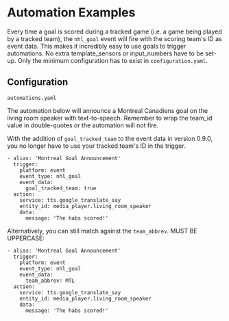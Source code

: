 # Automation Examples
Every time a goal is scored during a tracked game (i.e. a game being played by a tracked team), the `nhl_goal` event will fire with the scoring team's ID as event data. This makes it incredibly easy to use goals to trigger automations. No extra template_sensors or input_numbers have to be set-up. Only the minimum configuration has to exist in `configuration.yaml`.

## Configuration

`automations.yaml`

The automation below will announce a Montreal Canadiens goal on the living room speaker with text-to-speech. Remember to wrap the team_id value in double-quotes or the automation will not fire.

With the addition of `goal_tracked_team` to the event data in version 0.9.0, you no longer have to use your tracked team's ID in the trigger.

```
- alias: 'Montreal Goal Announcement'
  trigger:
    platform: event
    event_type: nhl_goal
    event_data:
      goal_tracked_team: true
  action:
    service: tts.google_translate_say
    entity_id: media_player.living_room_speaker
    data:
      message: 'The habs scored!'
```

Alternatively, you can still match against the `team_abbrev`. MUST BE UPPERCASE:

```
- alias: 'Montreal Goal Announcement'
  trigger:
    platform: event
    event_type: nhl_goal
    event_data:
      team_abbrev: MTL
  action:
    service: tts.google_translate_say
    entity_id: media_player.living_room_speaker
    data:
      message: 'The habs scored!'
```
